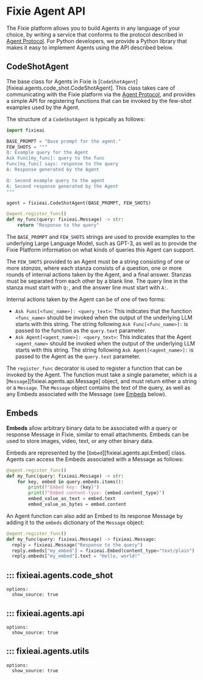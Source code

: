 # Fixie Agent API

The Fixie platform allows you to build Agents in any language of your choice, by writing
a service that conforms to the protocol described in [Agent Protocol](agent-protocol.md).
For Python developers, we provide a Python library that makes it easy to implement Agents
using the API described below.

## CodeShotAgent

The base class for Agents in Fixie is [`CodeShotAgent`][fixieai.agents.code_shot.CodeShotAgent].
This class takes care of communicating with the Fixie platform via the [Agent Protocol](agent-protocol.md),
and provides a simple API for registering functions that can be invoked by the few-shot examples
used by the Agent.

The structure of a `CodeShotAgent` is typically as follows:

```python
import fixieai

BASE_PROMPT = "Base prompt for the agent."
FEW_SHOTS = """
Q: Example query for the Agent
Ask Func[my_func]: query to the func
Func[my_func] says: response to the query
A: Response generated by the Agent

Q: Second example query to the agent
A: Second response generated by the Agent
"""

agent = fixieai.CodeShotAgent(BASE_PROMPT, FEW_SHOTS)

@agent.register_func()
def my_func(query: fixieai.Message) -> str:
    return "Response to the query"
```

The `BASE_PROMPT` and `FEW_SHOTS` strings are used to provide examples to the underlying
Large Language Model, such as GPT-3, as well as to provide the Fixie Platform information
on what kinds of queries this Agent can support.

The `FEW_SHOTS` provided to an Agent must be a string consisting of one or more *stanzas*, where
each stanza consists of a question, one or more rounds of internal actions taken by the Agent,
and a final answer. Stanzas must be separated from each other by a blank line. The query line
in the stanza must start with `Q:`, and the answer line must start with `A:`.

Internal actions taken by the Agent can be of one of two forms:
* `Ask Func[<func_name>]: <query_text>`: This indicates that the function `<func_name>` should
  be invoked when the output of the underlying LLM starts with this string. The string following
  `Ask Func[<func_name>]:` is passed to the function as the `query.text` parameter.
* `Ask Agent[<agent_name>]: <query_text>`: This indicates that the Agent `<agent_name>` should
  be invoked when the output of the underlying LLM starts with this string. The string following
  `Ask Agent[<agent_name>]:` is passed to the Agent as the `query.text` parameter.

The `register_func` decorator is used to register a function that can be invoked by the Agent.
The function must take a single parameter, which is a [`Message`][fixieai.agents.api.Message]
object, and must return either a string or a `Message`. The `Message` object contains the text of
the query, as well as any Embeds associated with the Message (see [Embeds](#Embeds) below).

## Embeds

**Embeds** allow arbitrary binary data to be associated with a query or response Message in
Fixie, similar to email attachments. Embeds can be used to store images, video, text, or
any other binary data.

Embeds are represented by the [`Embed`][fixieai.agents.api.Embed] class. Agents can access
the Embeds associated with a Message as follows:

```python
@agent.register_func()
def my_func(query: fixieai.Message) -> str:
    for key, embed in query.embeds.items():
        print(f"Embed key: {key}")
        print(f"Embed content-type: {embed.content_type}")
        embed_value_as_text = embed.text
        embed_value_as_bytes = embed.content
```

An Agent function can also add an Embed to its response Message by adding it to the
`embeds` dictionary of the `Message` object:

```python
@agent.register_func()
def my_func(query: fixieai.Message) -> fixieai.Message:
  reply = fixieai.Message("Response to the query")
  reply.embeds["my_embed"] = fixieai.Embed(content_type="text/plain")
  reply.embeds["my_embed"].text = "Hello, world!"
```


## ::: fixieai.agents.code_shot
    options:
      show_source: true

## ::: fixieai.agents.api
    options:
      show_source: true

## ::: fixieai.agents.utils
    options:
      show_source: true
